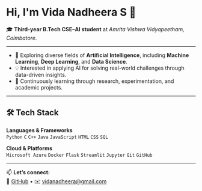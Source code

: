 # Hi, I'm Vida Nadheera S 👋  

🎓 **Third-year B.Tech CSE–AI student** at *Amrita Vishwa Vidyapeetham, Coimbatore.*  

---

- 🤖 Exploring diverse fields of **Artificial Intelligence**, including **Machine Learning**, **Deep Learning**, and **Data Science**.  
- 💡 Interested in applying AI for solving real-world challenges through data-driven insights.  
- 🧠 Continuously learning through research, experimentation, and academic projects. 

---

## 🛠️ Tech Stack  

**Languages & Frameworks**  
`Python` `C` `C++` `Java` `JavaScript` `HTML` `CSS` `SQL`  

**Cloud & Platforms**  
`Microsoft Azure` `Docker` `Flask` `Streamlit` `Jupyter` `Git` `GitHub`  

---

📫 **Let’s connect:**  
🔗 [GitHub](https://github.com/Vida181105) • ✉️ vidanadheera@gmail.com
